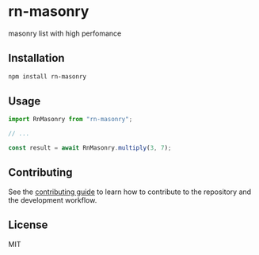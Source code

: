 # rn-masonry

masonry list with high perfomance

## Installation

```sh
npm install rn-masonry
```

## Usage

```js
import RnMasonry from "rn-masonry";

// ...

const result = await RnMasonry.multiply(3, 7);
```

## Contributing

See the [contributing guide](CONTRIBUTING.md) to learn how to contribute to the repository and the development workflow.

## License

MIT
